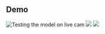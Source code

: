 
## Demo




![Testing the model on live cam ](https://res.cloudinary.com/dso1xd7ox/image/upload/c_crop,w_511,h_314/v1704558019/angrytest_zue5d6.png)
![](https://res.cloudinary.com/dso1xd7ox/image/upload/v1704560092/happytest_rbdudb.png)
![](https://res.cloudinary.com/dso1xd7ox/image/upload/v1704560850/suprise_test_whziix.png)


